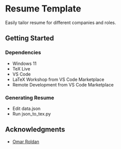 # Resume Template

Easily tailor resume for different companies and roles.

## Getting Started

### Dependencies

* Windows 11
* TeX Live
* VS Code
* LaTeX Workshop from VS Code Marketplace
* Remote Development from VS Code Marketplace

### Generating Resume

* Edit data.json
* Run json_to_tex.py

## Acknowledgments

* [Omar Roldan](https://www.overleaf.com/latex/templates/cv-developer/rdycxzvvnvcc)
